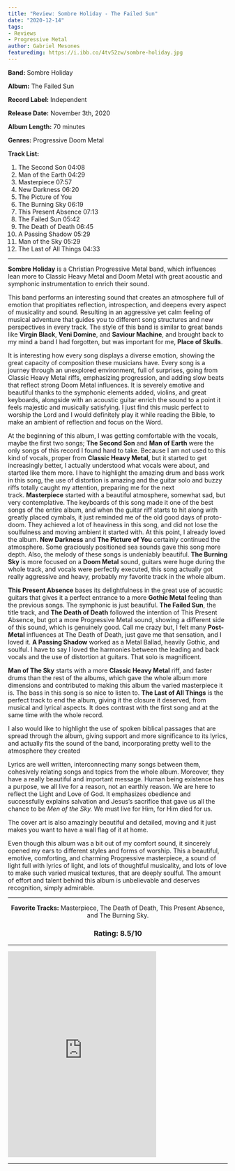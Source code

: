 ```yaml
---
title: "Review: Sombre Holiday - The Failed Sun"
date: "2020-12-14"
tags: 
- Reviews
- Progressive Metal
author: Gabriel Mesones
featuredimg: https://i.ibb.co/4tv52zw/sombre-holiday.jpg
---
```


**Band:** Sombre Holiday

**Album:** The Failed Sun

**Record Label:** Independent

**Release Date:** November 3th, 2020

**Album Length:** 70 minutes

**Genres:** Progressive Doom Metal

**Track List:**

1. The Second Son 04:08 
2. Man of the Earth 04:29 
3. Masterpiece 07:57 
4. New Darkness 06:20
5. The Picture of You
6. The Burning Sky 06:19 
7. This Present Absence 07:13 
8. The Failed Sun 05:42 
9. The Death of Death 06:45 
10. A Passing Shadow 05:29 
11. Man of the Sky 05:29 
12. The Last of All Things 04:33

* * *

**Sombre Holiday** is a Christian Progressive Metal band, which influences lean more to Classic Heavy Metal and Doom Metal with great acoustic and symphonic instrumentation to enrich their sound.

This band performs an interesting sound that creates an atmosphere full of emotion that propitiates reflection, introspection, and deepens every aspect of musicality and sound. Resulting in an aggressive yet calm feeling of musical adventure that guides you to different song structures and new perspectives in every track. The style of this band is similar to great bands like **Virgin Black**, **Veni Domine**, and **Saviour Machine**, and brought back to my mind a band I had forgotten, but was important for me, **Place of Skulls**.

It is interesting how every song displays a diverse emotion, showing the great capacity of composition these musicians have. Every song is a journey through an unexplored environment, full of surprises, going from Classic Heavy Metal riffs, emphasizing progression, and adding slow beats that reflect strong Doom Metal influences. It is severely emotive and beautiful thanks to the symphonic elements added, violins, and great keyboards, alongside with an acoustic guitar enrich the sound to a point it feels majestic and musically satisfying. I just find this music perfect to worship the Lord and I would definitely play it while reading the Bible, to make an ambient of reflection and focus on the Word.

At the beginning of this album, I was getting comfortable with the vocals, maybe the first two songs; **The Second Son** and **Man of Earth** were the only songs of this record I found hard to take. Because I am not used to this kind of vocals, proper from **Classic Heavy Metal**, but it started to get increasingly better, I actually understood what vocals were about, and started like them more. I have to highlight the amazing drum and bass work in this song, the use of distortion is amazing and the guitar solo and buzzy riffs totally caught my attention, preparing me for the next track. **Masterpiece** started with a beautiful atmosphere, somewhat sad, but very contemplative. The keyboards of this song made it one of the best songs of the entire album, and when the guitar riff starts to hit along with greatly placed cymbals, it just reminded me of the old good days of proto-doom. They achieved a lot of heaviness in this song, and did not lose the soulfulness and moving ambient it started with. At this point, I already loved the album. **New Darkness** and **The Picture of You** certainly continued the atmosphere. Some graciously positioned sea sounds gave this song more depth. Also, the melody of these songs is undeniably beautiful. **The Burning Sky** is more focused on a **Doom Metal** sound, guitars were huge during the whole track, and vocals were perfectly executed, this song actually got really aggressive and heavy, probably my favorite track in the whole album.

**This Present Absence** bases its delightfulness in the great use of acoustic guitars that gives it a perfect entrance to a more **Gothic Metal** feeling than the previous songs. The symphonic is just beautiful. **The Failed Sun**, the title track, and **The Death of Death** followed the intention of This Present Absence, but got a more Progressive Metal sound, showing a different side of this sound, which is genuinely good. Call me crazy but, I felt many **Post-Metal** influences at The Death of Death, just gave me that sensation, and I loved it. **A Passing Shadow** worked as a Metal Ballad, heavily Gothic, and soulful. I have to say I loved the harmonies between the leading and back vocals and the use of distortion at guitars. That solo is magnificent.

**Man of The Sky** starts with a more **Classic Heavy Metal** riff, and faster drums than the rest of the albums, which gave the whole album more dimensions and contributed to making this album the varied masterpiece it is. The bass in this song is so nice to listen to. **The Last of All Things** is the perfect track to end the album, giving it the closure it deserved, from musical and lyrical aspects. It does contrast with the first song and at the same time with the whole record.

I also would like to highlight the use of spoken biblical passages that are spread through the album, giving support and more significance to its lyrics, and actually fits the sound of the band, incorporating pretty well to the atmosphere they created

Lyrics are well written, interconnecting many songs between them, cohesively relating songs and topics from the whole album. Moreover, they have a really beautiful and important message. Human being existence has a purpose, we all live for a reason, not an earthly reason. We are here to reflect the Light and Love of God. It emphasizes obedience and successfully explains salvation and Jesus’s sacrifice that gave us all the chance to be ­_Men of the Sky._ We must live for Him, for Him died for us.

The cover art is also amazingly beautiful and detailed, moving and it just makes you want to have a wall flag of it at home.

Even though this album was a bit out of my comfort sound, it sincerely opened my ears to different styles and forms of worship. This a beautiful, emotive, comforting, and charming Progressive masterpiece, a sound of light full with lyrics of light, and lots of thoughtful musicality, and lots of love to make such varied musical textures, that are deeply soulful. The amount of effort and talent behind this album is unbelievable and deserves recognition, simply admirable.
***

<p style="text-align:center;"><span style="font-weight:bold;">Favorite Tracks:</span> Masterpiece, The Death of Death, This Present Absence, and The Burning Sky. </p>
<h3 style="text-align:center;">Rating: 8.5/10</h3>

* * *

<iframe style="border: 0; width: 340px; height: 472px;" src="https://bandcamp.com/EmbeddedPlayer/album=2688863757/size=large/bgcol=ffffff/linkcol=0687f5/artwork=small/transparent=true/" seamless><a href="https://sombreholiday.bandcamp.com/album/the-failed-sun">The Failed Sun by Sombre Holiday</a></iframe>


* * *
